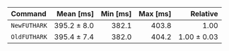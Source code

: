 | Command | Mean [ms] | Min [ms] | Max [ms] | Relative |
|:---|---:|---:|---:|---:|
| `NewFUTHARK` | 395.2 ± 8.0 | 382.1 | 403.8 | 1.00 |
| `OldFUTHARK` | 395.4 ± 7.4 | 382.0 | 404.2 | 1.00 ± 0.03 |

